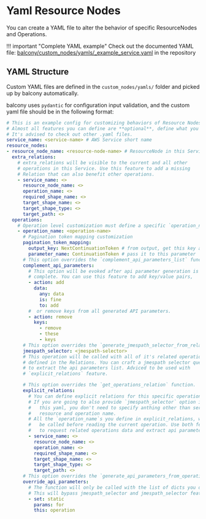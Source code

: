 # Yaml Resource Nodes

You can create a YAML file to alter the behavior of specific ResourceNodes and Operations. 

!!! important "Complete YAML example"
    Check out the documented YAML file: [balcony/custom_nodes/yamls/_example_service.yaml](https://github.com/oguzhan-yilmaz/balcony/blob/main/balcony/custom_nodes/yamls/_example_service.yaml) in the repository


## YAML Structure


Custom YAML files are defined in the `custom_nodes/yamls/` folder and picked up by balcony automatically.

balcony uses `pydantic` for configuration input validation, and the custom yaml file should be in the following format:


```yaml title="balcony/custom_nodes/yamls/_example_service.yaml"
# This is an example config for customizing behaviors of Resource Nodes.
# Almost all features you can define are **optional**, define what you need.
# It's advised to check out other .yaml files.
service_name: <service-name> # AWS Service short name
resource_nodes:
- resource_node_name: <resource-node-name> # ResourceNode in this Service
  extra_relations: 
    # extra_relations will be visible to the current and all other 
    # operations in this Service. Use this feature to add a missing 
    # Relation that can also benefit other operations.
    - service_name: <> 
      resource_node_name: <> 
      operation_name: <>
      required_shape_name: <> 
      target_shape_name: <>
      target_shape_type: <>
      target_path: <>
  operations:
    # Operation level customization must define a specific `operation_name` 
    - operation_name: <operation-name> 
      # Pagination token mapping customization
      pagination_token_mapping:
        output_key: NextContinuationToken # from output, get this key and
        parameter_name: ContinuationToken # pass it to this parameter
      # This option overrides the `complement_api_parameters_list` function.
      complement_api_parameters:
        # This option will be evoked after api parameter generation is 
        # complete. You can use this feature to add key/value pairs, 
        - action: add
          data:
            any: data
            is: fine
            to: add
        #  or remove keys from all generated API parameters.
        - action: remove
          keys:
            - remove
            - these
            - keys
      # This option overrides the `generate_jmespath_selector_from_relations`.
      jmespath_selector: <jmespath-selector>
      # This operation will be called with all of it's related operations 
      # defined in the Relations. You can craft a jmespath selector query 
      # to extract the api parameters list. Adviced to be used with 
      # `explicit_relations` feature.

      # This option overrides the `get_operations_relation` function.
      explicit_relations:
        # You can define explicit relations for this specific operation.
        # If you are going to also provide `jmespath_selector` option in 
        #   this yaml, you don't need to specify anthing other than service, 
        #   resource and operation name.
        # All the `operation_name`s you define in explicit_relations, will 
        #   be called before reading the current operation. Use both features 
        #   to request related operations data and extract api parameters from it. 
        - service_name: <>
          resource_node_name: <> 
          operation_name: <>
          required_shape_name: <> 
          target_shape_name: <>
          target_shape_type: <>
          target_path: <>
      # This option overrides the `generate_api_parameters_from_operation_data`
      override_api_parameters:
        # The function will only be called with the list of dicts you define here.
        # This will bypass jmespath_selector and jmespath_selector features.
        - set: static
          params: for
          this: operation
```

